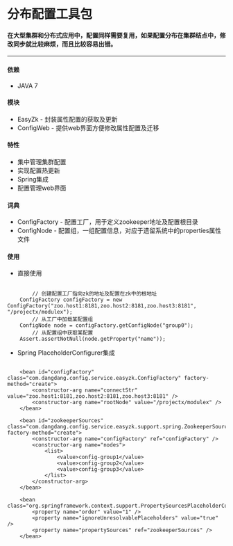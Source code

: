 # 分布配置工具包

#### 在大型集群和分布式应用中，配置同样需要复用，如果配置分布在集群结点中，修改同步就比较麻烦，而且比较容易出错。

<hr>

#### 依赖
* JAVA 7

#### 模块
* EasyZk - 封装属性配置的获取及更新
* ConfigWeb - 提供web界面方便修改属性配置及迁移

#### 特性
* 集中管理集群配置
* 实现配置热更新
* Spring集成
* 配置管理web界面

#### 词典
* ConfigFactory - 配置工厂，用于定义zookeeper地址及配置根目录
* ConfigNode - 配置组，一组配置信息，对应于遗留系统中的properties属性文件

#### 使用
- 直接使用
<pre><code>
        // 创建配置工厂指向zk的地址及配置在zk中的根地址
	ConfigFactory configFactory = new ConfigFactory("zoo.host1:8181,zoo.host2:8181,zoo.host3:8181", "/projectx/modulex");
        // 从工厂中加载某配置组
	ConfigNode node = configFactory.getConfigNode("group0");
        // 从配置组中获取某配置
	Assert.assertNotNull(node.getProperty("name"));
</code></pre>

- Spring PlaceholderConfigurer集成
<pre><code>
	&lt;bean id="configFactory" class="com.dangdang.config.service.easyzk.ConfigFactory" factory-method="create"&gt;
		&lt;constructor-arg name="connectStr" value="zoo.host1:8181,zoo.host2:8181,zoo.host3:8181" /&gt;
		&lt;constructor-arg name="rootNode" value="/projectx/modulex" /&gt;
	&lt;/bean&gt;

	&lt;bean id="zookeeperSources" class="com.dangdang.config.service.easyzk.support.spring.ZookeeperSourceFactory" factory-method="create"&gt;
		&lt;constructor-arg name="configFactory" ref="configFactory" /&gt;
		&lt;constructor-arg name="nodes"&gt;
			&lt;list&gt;
				&lt;value&gt;config-group1&lt;/value&gt;
				&lt;value&gt;config-group2&lt;/value&gt;
				&lt;value&gt;config-group3&lt;/value&gt;
			&lt;/list&gt;
		&lt;/constructor-arg&gt;
	&lt;/bean&gt;

	&lt;bean class="org.springframework.context.support.PropertySourcesPlaceholderConfigurer"&gt;
		&lt;property name="order" value="1" /&gt;
		&lt;property name="ignoreUnresolvablePlaceholders" value="true" /&gt;
		&lt;property name="propertySources" ref="zookeeperSources" /&gt;
	&lt;/bean&gt;
</code></pre>
